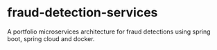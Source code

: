 # fraud-detection-services
A portfolio microservices architecture for fraud detections using spring boot, spring cloud and docker.
